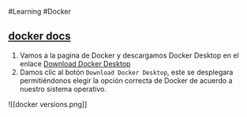 #Learning #Docker

## [docker docs](https://docker-curriculum.com/)

1.  Vamos a la pagina de Docker y descargamos Docker Desktop en el enlace [Download Docker Desktop](https://www.docker.com/products/docker-desktop/)
2. Damos clic al botón  `Download Docker Desktop`, este se desplegara permitiéndonos elegir la opción correcta de Docker de acuerdo a nuestro sistema operativo.

![[docker versions.png]]
